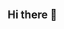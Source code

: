 ## Hi there 👋

<!--
**travjr5/travjr5** is a ✨ _special_ ✨ repository because its `README.md` (this file) appears on your GitHub profile.

Here are some ideas to get you started:

- 🔭 I’m currently working on ... A new repository.
- 🌱 I’m currently learning ... How to create a new repositry.
- 👯 I’m looking to collaborate on ... 
- 🤔 I’m looking for help with ... Learning new styles of code.
- 💬 Ask me about ... Any problems you have.
- 📫 How to reach me: ... travistmms@gmail.com
- 😄 Pronouns: ... He/Him.
- ⚡ Fun fact: ... I play basketball.
-->
